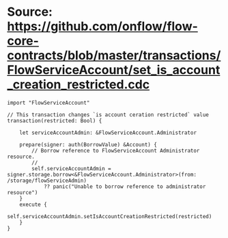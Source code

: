 # Source: https://github.com/onflow/flow-core-contracts/blob/master/transactions/FlowServiceAccount/set_is_account_creation_restricted.cdc

```
import "FlowServiceAccount"

// This transaction changes `is account ceration restricted` value
transaction(restricted: Bool) {

	let serviceAccountAdmin: &FlowServiceAccount.Administrator

	prepare(signer: auth(BorrowValue) &Account) {
		// Borrow reference to FlowServiceAccount Administrator resource.
		//
		self.serviceAccountAdmin = signer.storage.borrow<&FlowServiceAccount.Administrator>(from: /storage/flowServiceAdmin)
			?? panic("Unable to borrow reference to administrator resource")
	}
	execute {
		self.serviceAccountAdmin.setIsAccountCreationRestricted(restricted)
	}
}
```